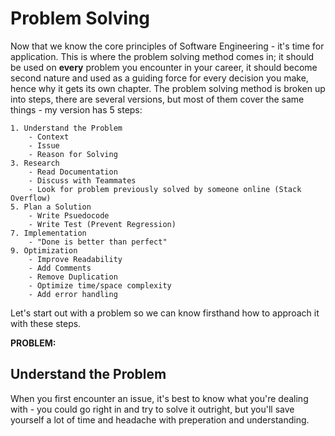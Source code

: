 # Problem Solving

Now that we know the core principles of Software Engineering - it's time for application. This is where the problem solving method comes in; it should be used on **every** problem you encounter in your career, it should become second nature and used as a guiding force for every decision you make, hence why it gets its own chapter. The problem solving method is broken up into steps, there are several versions, but most of them cover the same things - my version has 5 steps:

```
1. Understand the Problem
    - Context
    - Issue
    - Reason for Solving
3. Research 
    - Read Documentation
    - Discuss with Teammates
    - Look for problem previously solved by someone online (Stack Overflow)
5. Plan a Solution
    - Write Psuedocode
    - Write Test (Prevent Regression)
7. Implementation
    - "Done is better than perfect"
9. Optimization
    - Improve Readability
    - Add Comments
    - Remove Duplication
    - Optimize time/space complexity
    - Add error handling
```

Let's start out with a problem so we can know firsthand how to approach it with these steps.

**PROBLEM:**


## Understand the Problem

When you first encounter an issue, it's best to know what you're dealing with - you could go right in and try to solve it outright, but you'll save yourself a lot of time and headache with preperation and understanding.
